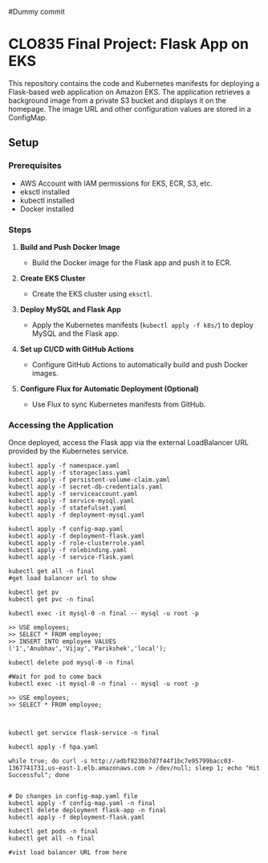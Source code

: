 #Dummy commit

# CLO835 Final Project: Flask App on EKS

This repository contains the code and Kubernetes manifests for deploying a Flask-based web application on Amazon EKS. The application retrieves a background image from a private S3 bucket and displays it on the homepage. The image URL and other configuration values are stored in a ConfigMap.

## Setup

### Prerequisites
- AWS Account with IAM permissions for EKS, ECR, S3, etc.
- eksctl installed
- kubectl installed
- Docker installed

### Steps

1. **Build and Push Docker Image**
   - Build the Docker image for the Flask app and push it to ECR.

2. **Create EKS Cluster**
   - Create the EKS cluster using `eksctl`.

3. **Deploy MySQL and Flask App**
   - Apply the Kubernetes manifests (`kubectl apply -f k8s/`) to deploy MySQL and the Flask app.

4. **Set up CI/CD with GitHub Actions**
   - Configure GitHub Actions to automatically build and push Docker images.

5. **Configure Flux for Automatic Deployment (Optional)**
   - Use Flux to sync Kubernetes manifests from GitHub.

### Accessing the Application

Once deployed, access the Flask app via the external LoadBalancer URL provided by the Kubernetes service.


```eksctl create cluster -f eks-cluster.yaml
kubectl apply -f namespace.yaml
kubectl apply -f storageclass.yaml
kubectl apply -f persistent-volume-claim.yaml
kubectl apply -f secret-db-credentials.yaml 
kubectl apply -f serviceaccount.yaml 
kubectl apply -f service-mysql.yaml
kubectl apply -f statefulset.yaml
kubectl apply -f deployment-mysql.yaml 

kubectl apply -f config-map.yaml
kubectl apply -f deployment-flask.yaml 
kubectl apply -f role-clusterrole.yaml 
kubectl apply -f rolebinding.yaml
kubectl apply -f service-flask.yaml 

kubectl get all -n final
#get load balancer url to show 

kubectl get pv
kubectl get pvc -n final

kubectl exec -it mysql-0 -n final -- mysql -u root -p

>> USE employees;
>> SELECT * FROM employee;
>> INSERT INTO employee VALUES ('1','Anubhav','Vijay','Parikshek','local');

kubectl delete pod mysql-0 -n final

#Wait for pod to come back
kubectl exec -it mysql-0 -n final -- mysql -u root -p

>> USE employees;
>> SELECT * FROM employee;



kubectl get service flask-service -n final  

kubectl apply -f hpa.yaml

while true; do curl -s http://adbf823bb7d7f44f1bc7e95799bacc03-1367741731.us-east-1.elb.amazonaws.com > /dev/null; sleep 1; echo "Hit Successful"; done


# Do changes in config-map.yaml file
kubectl apply -f config-map.yaml -n final                                                                                
kubectl delete deployment flask-app -n final                                                                              
kubectl apply -f deployment-flask.yaml   

kubectl get pods -n final                                                                             
kubectl get all -n final

#vist load balancer URL from here

```
